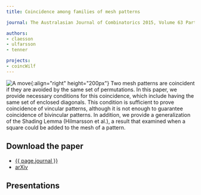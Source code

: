 ```yaml
---
title: Coincidence among families of mesh patterns

journal: The Australasian Journal of Combinatorics 2015, Volume 63 Part 1 (2015)

authors:
- claesson
- ulfarsson
- tenner

projects:
- coincWilf
---
```

![A move]({{site.baseurl}}/assets/img/sshlemma.png){:align="right" height="200px"}
Two mesh patterns are coincident if they are avoided by the same set of
permutations. In this paper, we provide necessary conditions for this
coincidence, which include having the same set of enclosed diagonals. This
condition is sufficient to prove coincidence of vincular patterns, although it
is not enough to guarantee coincidence of bivincular patterns. In addition, we
provide a generalization of the Shading Lemma (Hilmarsson et al.), a result
that examined when a square could be added to the mesh of a pattern.

## Download the paper
- [{{ page.journal }}](https://ajc.maths.uq.edu.au/?page=get_volumes&volume=63)
- [arXiv](https://arxiv.org/abs/1412.0703)

## Presentations
